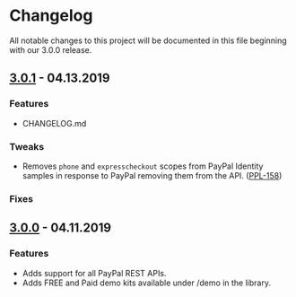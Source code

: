 # Changelog
All notable changes to this project will be documented in this file beginning with our 3.0.0 release.

## [3.0.1](https://github.com/angelleye/paypal-php-library/releases/tag/v3.0.1) - 04.13.2019

### Features
- CHANGELOG.md

### Tweaks
- Removes `phone` and `expresscheckout` scopes from PayPal Identity samples in response to PayPal removing them from the API. ([PPL-158](https://github.com/angelleye/paypal-php-library/pull/194))

### Fixes

## [3.0.0](https://github.com/angelleye/paypal-php-library/releases/tag/v3.0.0) - 04.11.2019

### Features
- Adds support for all PayPal REST APIs.
- Adds FREE and Paid demo kits available under /demo in the library.